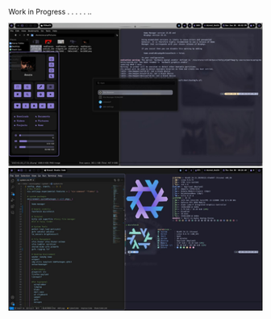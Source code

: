 Work in Progress . . . . . ..


 ![Image Alt](https://github.com/Valo-Asura/nixos-laptop/blob/dbb150e6e5e4bfd869dcd2f039ba55b3098a58d5/screenshots/photo_6113869685566063628_y.jpg)
 ![Image Alt](https://github.com/Valo-Asura/nixos-laptop/blob/dbb150e6e5e4bfd869dcd2f039ba55b3098a58d5/screenshots/photo_6113869685566063630_y.jpg)
